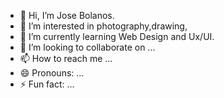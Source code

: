 - 👋 Hi, I’m Jose Bolanos.
- 👀 I’m interested in photography,drawing, 
- 🌱 I’m currently learning Web Design and Ux/UI.
- 💞️ I’m looking to collaborate on ...
- 📫 How to reach me ...
- 😄 Pronouns: ...
- ⚡ Fun fact: ...

<!---
Bolaj9/Bolaj9 is a ✨ special ✨ repository because its `README.md` (this file) appears on your GitHub profile.
You can click the Preview link to take a look at your changes.
--->

